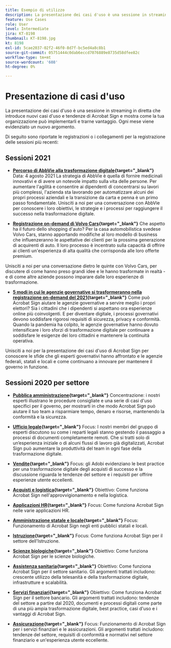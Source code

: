 ```yaml
---
title: Esempio di utilizzo
description: La presentazione dei casi d'uso è una sessione in streaming in diretta che introduce nuovi casi d'uso e tendenze di Acrobat Sign e mostra come la tua organizzazione può implementarli e trarne vantaggio
feature: Use Cases
role: User
level: Intermediate
jira: KT-8198
thumbnail: KT-8198.jpg
kt: 8198
exl-id: 5cae2037-02f2-46f0-8d7f-bc5ed4a8c8b1
source-git-commit: 05751444c0dab6eccd7076889e8735d58dfee82c
workflow-type: tm+mt
source-wordcount: '608'
ht-degree: 0%

---
```


# Presentazione di casi d&#39;uso

La presentazione dei casi d&#39;uso è una sessione in streaming in diretta che introduce nuovi casi d&#39;uso e tendenze di Acrobat Sign e mostra come la tua organizzazione può implementarli e trarne vantaggio. Ogni mese viene evidenziato un nuovo argomento.

Di seguito sono riportate le registrazioni o i collegamenti per la registrazione delle sessioni più recenti:

## Sessioni 2021

* **[Percorso di AbbVie alla trasformazione digitale](https://use-case-showcase-with-abbvie.joinus.adobeevents.com/){target="_blank"}**
Data: 4 agosto 2021
La strategia di AbbVie è quella di fornire medicinali innovativi e di avere un notevole impatto sulla vita delle persone. Per aumentare l&#39;agilità e consentire ai dipendenti di concentrarsi su lavori più complessi, l&#39;azienda sta lavorando per automatizzare alcuni dei propri processi aziendali e la transizione da carta e penna è un primo passo fondamentale. Unisciti a noi per una conversazione con AbbVie per conoscere i loro obiettivi, le strategie e i processi per raggiungere il successo nella trasformazione digitale.

* **[Registrazione on-demand di Volvo Cars](https://gateway.on24.com/wcc/eh/2172296/lp/2963219/adobe-sign-use-case-showcase%3A-featuring-volvo-cars/){target="_blank"}**
Che aspetto ha il futuro dello shopping d&#39;auto? Per la casa automobilistica svedese Volvo Cars, stanno apportando modifiche al loro modello di business che influenzeranno le aspettative dei clienti per la prossima generazione di acquirenti di auto. Il loro processo è incentrato sulla capacità di offrire ai clienti un&#39;esperienza di alta qualità che corrisponda alle loro offerte premium.

Unisciti a noi per una conversazione dietro le quinte con Volvo Cars, per discutere di come hanno preso grandi idee e le hanno trasformate in realtà - e di come altre aziende possono imparare dalle loro esperienze di trasformazione.

* **[5 modi in cui le agenzie governative si trasformeranno nella registrazione on-demand del 2021](https://gateway.on24.com/wcc/eh/2172296/lp/2790280/5-ways-government-agencies-will-transform-in-2021-/){target="_blank"}**
Come può Acrobat Sign aiutare le agenzie governative a servire meglio i propri elettori? Sia i cittadini che i dipendenti si aspettano ora esperienze online più coinvolgenti. E per diventare digitale, i processi governativi devono soddisfare rigorosi requisiti di sicurezza, privacy e conformità. Quando la pandemia ha colpito, le agenzie governative hanno dovuto intensificare i loro sforzi di trasformazione digitale per continuare a soddisfare le esigenze dei loro cittadini e mantenere la continuità operativa.

Unisciti a noi per la presentazione dei casi d&#39;uso di Acrobat Sign per conoscere le sfide che gli esperti governativi hanno affrontato e le agenzie federali, statali e locali e come continuano a innovare per mantenere il governo in funzione.

## Sessioni 2020 per settore

* **[Pubblica amministrazione](https://event.on24.com/wcc/r/2790280/7FFF27458A6834FDF8C73C5149637590?partnerref=EXL){target="_blank"}**
Concentrazione: i nostri esperti illustrano le procedure consigliate e una serie di casi d&#39;uso specifici per il governo, per mostrarti in che modo Acrobat Sign può aiutare il tuo team a risparmiare tempo, denaro e risorse, mantenendo la conformità e la sicurezza.

* **[Ufficio legale](https://event.on24.com/wcc/r/2634329/292CA0B317E56600A114508CC55376BF?partnerref=EXL){target="_blank"}**
Focus: I nostri membri del gruppo di esperti discutono su come i reparti legali stanno gestendo il passaggio a processi di documenti completamente remoti. Che si tratti solo di un’esperienza iniziale o di alcuni flussi di lavoro già digitalizzati, Acrobat Sign può aumentare la produttività del team in ogni fase della trasformazione digitale.

* **[Vendite](https://acrobat.adobe.com/us/en/business/webinars/adobe-sign-use-case-showcase-sales.html){target="_blank"}**
Focus: gli Adobi evidenziano le best practice per una trasformazione digitale degli acquisti di successo e la discussione riguarda le tendenze del settore e i requisiti per offrire esperienze utente eccellenti.

* **[Acquisti e logistica](https://event.on24.com/wcc/r/2514418/278FB6F16C198E2B866CF487AF9514F6){target="_blank"}**
Obiettivo: Come funziona Acrobat Sign nell&#39;approvvigionamento e nella logistica.

* **[Applicazioni HR](https://event.on24.com/wcc/r/2351937/D9E34A102F309DFCAF0D07D5192BD66D){target="_blank"}**
Focus: Come funziona Acrobat Sign nelle varie applicazioni HR.

* **[Amministrazione statale e locale](https://event.on24.com/wcc/r/2351937/D9E34A102F309DFCAF0D07D5192BD66D){target="_blank"}**
Focus: Funzionamento di Acrobat Sign negli enti pubblici statali e locali.

* **[Istruzione](https://event.on24.com/wcc/r/2241711/762243D5EE65DAC44D3AE7BCCD3388A7){target="_blank"}**
Focus: Come funziona Acrobat Sign per il settore dell&#39;Istruzione.

* **[Scienze biologiche](https://event.on24.com/wcc/r/2204781/2C266134D08DDE48E17C77746F192AA6){target="_blank"}**
Obiettivo: Come funziona Acrobat Sign per le scienze biologiche.

* **[Assistenza sanitaria](https://event.on24.com/wcc/r/2202626/1D60C42BD396AE273CB09CF53F1051BE){target="_blank"}**
Obiettivo: Come funziona Acrobat Sign per il settore sanitario. Gli argomenti trattati includono: crescente utilizzo della telesanità e della trasformazione digitale, infrastrutture e scalabilità.

* **[Servizi finanziari](https://event.on24.com/wcc/r/2177152/40A4315A5D32F21AFB5EB03E25C15992){target="_blank"}**
Obiettivo: Come funziona Acrobat Sign per il settore bancario. Gli argomenti trattati includono: tendenze del settore a partire dal 2020, documenti e processi digitali come parte di una più ampia trasformazione digitale, best practice, casi d&#39;uso e i vantaggi di Acrobat Sign.

* **[Assicurazione](https://event.on24.com/wcc/r/2162717/1449ED610AD3B545004079728D9AE0F6){target="_blank"}**
Focus: Funzionamento di Acrobat Sign per i servizi finanziari e le assicurazioni. Gli argomenti trattati includono: tendenze del settore, requisiti di conformità e normativi nel settore finanziario e un&#39;esperienza utente eccellente.
